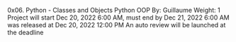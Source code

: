 0x06. Python - Classes and Objects
Python
OOP
 By: Guillaume
 Weight: 1
 Project will start Dec 20, 2022 6:00 AM, must end by Dec 21, 2022 6:00 AM
 was released at Dec 20, 2022 12:00 PM
 An auto review will be launched at the deadline

